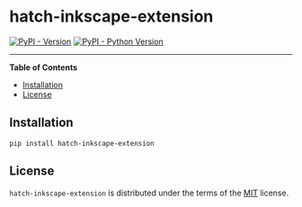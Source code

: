 # hatch-inkscape-extension

[![PyPI - Version](https://img.shields.io/pypi/v/hatch-inkscape-extension.svg)](https://pypi.org/project/hatch-inkscape-extension)
[![PyPI - Python Version](https://img.shields.io/pypi/pyversions/hatch-inkscape-extension.svg)](https://pypi.org/project/hatch-inkscape-extension)

-----

**Table of Contents**

- [Installation](#installation)
- [License](#license)

## Installation

```console
pip install hatch-inkscape-extension
```

## License

`hatch-inkscape-extension` is distributed under the terms of the [MIT](https://spdx.org/licenses/MIT.html) license.
